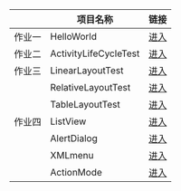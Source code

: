 |      | 项目名称                  | 链接                                       |
| ---- | --------------------- | ---------------------------------------- |
| 作业一  | HelloWorld            | [进入](https://github.com/q695356217/Github/tree/master/HelloWorld) |
| 作业二  | ActivityLifeCycleTest | [进入](https://github.com/q695356217/Github/tree/master/ActivityLifeCycleTest) |
| 作业三  | LinearLayoutTest      | [进入](https://github.com/q695356217/Github/tree/master/LinearLayout) |
|      | RelativeLayoutTest    | [进入](https://github.com/q695356217/Github/tree/master/RelativeLayout) |
|      | TableLayoutTest       | [进入](https://github.com/q695356217/Github/tree/master/TableLayout) |
| 作业四  | ListView              | [进入](https://github.com/q695356217/Github/tree/master/ListView) |
|      | AlertDialog           | [进入](https://github.com/q695356217/Github/tree/master/AlertDialog) |
|      | XMLmenu               | [进入](https://github.com/q695356217/Github/tree/master/XMLmenu) |
|      | ActionMode            | [进入](https://github.com/q695356217/Github/tree/master/ActionMode) |


